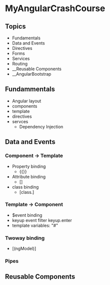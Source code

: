 # MyAngularCrashCourse

## Topics
* Fundamentals
* Data and Events
* Directives
* Forms
* Services
* Routing
* __Reusable Components
* __AngularBootstrap


## Fundammentals
* Angular layout
* components
* template
* directives
* servces
    * Dependency Injection

## Data and Events
### Component -> Template
* Property binding
    * {{}}
* Attribute binding
    * []
* class binding
    * [class.]
### Template -> Component
* $event binding
* keyup event filter keyup.enter
* template variables: "#"

### Twoway binding
* [(ngModel)]


### Pipes






## Reusable Components
